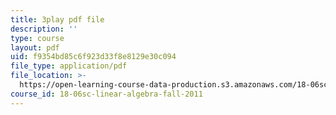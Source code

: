 ```yaml
---
title: 3play pdf file
description: ''
type: course
layout: pdf
uid: f9354bd85c6f923d33f8e8129e30c094
file_type: application/pdf
file_location: >-
  https://open-learning-course-data-production.s3.amazonaws.com/18-06sc-linear-algebra-fall-2011/f9354bd85c6f923d33f8e8129e30c094_zWxhmBCdvFs.pdf
course_id: 18-06sc-linear-algebra-fall-2011
---
```


